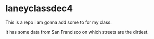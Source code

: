 # laneyclassdec4
This is a repo i am gonna add some to for my class.

It has some data from San Francisco on which streets are the dirtiest.
